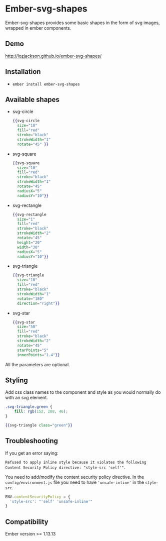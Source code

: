 # Ember-svg-shapes

Ember-svg-shapes provides some basic shapes in the form of svg images, wrapped in ember components.




## Demo

http://lozjackson.github.io/ember-svg-shapes/




## Installation

* `ember install ember-svg-shapes`




## Available shapes

* svg-circle

  ```hbs
  {{svg-circle
    size="10"
    fill="red"
    stroke="black"
    strokeWidth="1"
    rotate="45" }}
  ```

* svg-square

  ```hbs
  {{svg-square
    size="10"
    fill="red"
    stroke="black"
    strokeWidth="1"
    rotate="45"
    radiusX="5"
    radiusY="10"}}
  ```

* svg-rectangle

  ```hbs
  {{svg-rectangle
    size="1"
    fill="red"
    stroke="black"
    strokeWidth="2"
    rotate="45"
    height="20"
    width="30"
    radiusX="5"
    radiusY="10"}}
  ```

* svg-triangle

  ```hbs
  {{svg-triangle
    size="10"
    fill="red"
    stroke="black"
    strokeWidth="1"
    rotate="180"
    direction="right"}}
  ```

* svg-star

  ```hbs
  {{svg-star
    size="50"
    fill="red"
    stroke="black"
    strokeWidth="2"
    rotate="45"
    starPoints="5"
    innerPoints="1.4"}}
  ```

All the parameters are optional.




## Styling

Add css class names to the component and style as you would normally do with an svg element.

```css
.svg-triangle.green {
    fill: rgb(152, 208, 46);
}
```

```hbs
{{svg-triangle class="green"}}
```




## Troubleshooting

If you get an error saying:

`Refused to apply inline style because it violates the following Content Security Policy directive: "style-src 'self'"`.

You need to add/modify the content security policy directive.  In the `config/environment.js` file you need to have `'unsafe-inline'` in the `style-src`.

```js
ENV.contentSecurityPolicy = {
  'style-src': "'self' 'unsafe-inline'"
}
```

## Compatibility

Ember version >= 1.13.13
